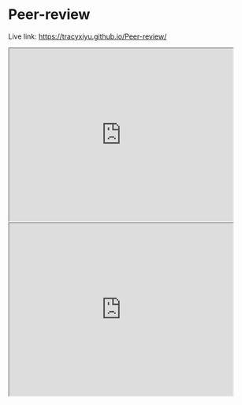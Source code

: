# Peer-review

Live link:
https://tracyxiyu.github.io/Peer-review/

<iframe src="https://tracyxiyu.github.io/Map--second--copy/" width="90%" height="350"></iframe>

<iframe src="https://tracyxiyu.github.io/highcharts-scatter-csv/" width="90%" height="350"></iframe>
